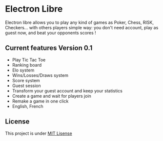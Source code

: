 Electron Libre
==============

Electron libre allows you to play any kind of games
as Poker, Chess, RISK, Checkers... with others players simple way:
you don't need account, play as guest now,
and beat your opponents scores !

## Current features Version 0.1

- Play Tic Tac Toe
- Ranking board
- Elo system
- Wins/Losses/Draws system
- Score system
- Guest session
- Transform your guest account and keep your statistics
- Create a game and wait for players join
- Remake a game in one click
- English, French

## License

This project is under [MIT Lisense](https://github.com/alcalyn/elc/blob/dev/src/EL/CoreBundle/Resources/meta/LICENSE)